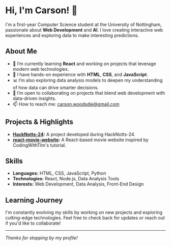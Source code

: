 # Hi, I'm Carson! 👋

I'm a first-year Computer Science student at the University of Nottingham, passionate about **Web Development** and **AI**. I love creating interactive web experiences and exploring data to make interesting predictions.

## About Me
- 🔭 I’m currently learning **React** and working on projects that leverage modern web technologies.
- 🌱 I have hands-on experience with **HTML**, **CSS**, and **JavaScript**.
- 📊 I’m also exploring data analysis models to deepen my understanding of how data can drive smarter decisions.
- 👯 I’m open to collaborating on projects that blend web development with data-driven insights.
- 📫 How to reach me: [carson.woodsdie@gmail.com](mailto:carson.woodsdie@gmail.com)

## Projects & Highlights
- **[HackNotts-24](https://github.com/CarsonWoodside/HackNotts-24):** A project developed during HackNotts-24.
- **[react-movie-website](https://github.com/CarsonWoodside/react-movie-website):** A React-based movie website inspired by CodingWithTIm's tutorial.

## Skills
- **Languages:** HTML, CSS, JavaScript, Python
- **Technologies:** React, Node.js, Data Analysis Tools
- **Interests:** Web Development, Data Analysis, Front-End Design

## Learning Journey
I'm constantly evolving my skills by working on new projects and exploring cutting-edge technologies. Feel free to check back for updates or reach out if you'd like to collaborate!

---

*Thanks for stopping by my profile!*
